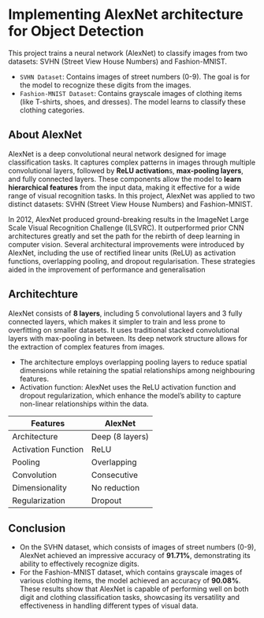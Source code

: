 # Implementing AlexNet architecture for Object Detection

This project trains a neural network (AlexNet) to classify images from two datasets: SVHN (Street View House Numbers) and Fashion-MNIST.
- ```SVHN Dataset```: Contains images of street numbers (0-9). The goal is for the model to recognize these digits from the images.
-	```Fashion-MNIST Dataset```: Contains grayscale images of clothing items (like T-shirts, shoes, and dresses). The model learns to classify these clothing categories. 


## About AlexNet
AlexNet is a deep convolutional neural network designed for image classification tasks. It captures complex patterns in images through multiple convolutional layers, followed by **ReLU activation**s, **max-pooling layers**, and fully connected layers. These components allow the model to **learn hierarchical features** from the input data, making it effective for a wide range of visual recognition tasks. In this project, AlexNet was applied to two distinct datasets: SVHN (Street View House Numbers) and Fashion-MNIST.

In 2012, AlexNet produced ground-breaking results in the ImageNet Large Scale Visual Recognition Challenge (ILSVRC). It outperformed prior CNN architectures greatly and set the path for the rebirth of deep learning in computer vision.
Several architectural improvements were introduced by AlexNet, including the use of rectified linear units (ReLU) as activation functions, overlapping pooling, and dropout regularisation. These strategies aided in the improvement of performance and generalisation



## Architechture
AlexNet consists of **8 layers**, including 5 convolutional layers and 3 fully connected layers, which makes it simpler to train and less prone to overfitting on smaller datasets. It uses traditional stacked convolutional layers with max-pooling in between. Its deep network structure allows for the extraction of complex features from images.

- The architecture employs overlapping pooling layers to reduce spatial dimensions while retaining the spatial relationships among neighbouring features.
- Activation function: AlexNet uses the ReLU activation function and dropout regularization, which enhance the model’s ability to capture non-linear relationships within the data.

| Features      | AlexNet       |
| ------------- | ------------- |
| Architecture  |Deep (8 layers)|
|Activation Function| ReLU  |
| Pooling  | Overlapping  |
| Convolution  | Consecutive  |
| Dimensionality  | No reduction |
| Regularization  | Dropout  |
 

## Conclusion
  - On the SVHN dataset, which consists of images of street numbers (0-9), AlexNet achieved an impressive accuracy of **91.71%**, demonstrating its ability to effectively recognize digits.
  - For the Fashion-MNIST dataset, which contains grayscale images of various clothing items, the model achieved an accuracy of **90.08%**. These results show that AlexNet is capable of performing well on both digit and clothing classification tasks, showcasing its versatility and effectiveness in handling different types of visual data.
